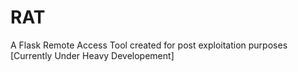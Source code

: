 # RAT
A Flask Remote Access Tool created for post exploitation purposes [Currently Under Heavy Developement]
